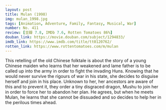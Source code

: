 ```yaml
---
layout: post 
title: Mulan (1998)
img: mulan_1998.jpg
tags: [Animation, Adventure, Family, Fantasy, Musical, War]
number: No. 411
review: [豆瓣 7.8, IMDb 7.6, Rotten Tomatoes 86%]
douban_link: https://movie.douban.com/subject/1294833/
imdb_link: https://www.imdb.com/title/tt0120762/
rotten_link: https://www.rottentomatoes.com/m/mulan
---
```


This retelling of the old Chinese folktale is about the story of a young Chinese maiden who learns that her weakened and lame father is to be called up into the army in order to fight the invading Huns. Knowing that he would never survive the rigours of war in his state, she decides to disguise herself and join in his place. Unknown to her, her ancestors are aware of this and to prevent it, they order a tiny disgraced dragon, Mushu to join her in order to force her to abandon her plan. He agrees, but when he meets Mulan, he learns that she cannot be dissuaded and so decides to help her in the perilous times ahead.